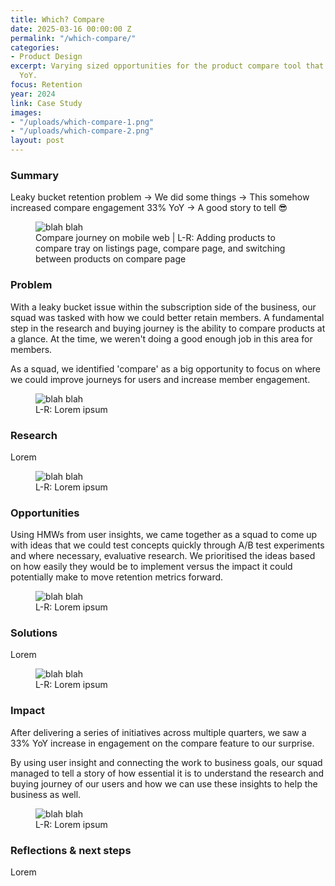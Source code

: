 ```yaml
---
title: Which? Compare
date: 2025-03-16 00:00:00 Z
permalink: "/which-compare/"
categories:
- Product Design
excerpt: Varying sized opportunities for the product compare tool that increased engagement
  YoY.
focus: Retention
year: 2024
link: Case Study
images:
- "/uploads/which-compare-1.png"
- "/uploads/which-compare-2.png"
layout: post
---
```


### Summary

Leaky bucket retention problem → We did some things → This somehow increased compare engagement 33% YoY → A good story to tell 😎

<figure>
    <img src="/uploads/which-compare-2.png" alt="blah blah">
     <figcaption>Compare journey on mobile web | L-R: Adding products to compare tray on listings page, compare page, and switching between products on compare page</figcaption>
</figure>

### Problem

With a leaky bucket issue within the subscription side of the business, our squad was tasked with how we could better retain members. A fundamental step in the research and buying journey is the ability to compare products at a glance. At the time, we weren't doing a good enough job in this area for members. 

As a squad, we identified 'compare' as a big opportunity to focus on where we could improve journeys for users and increase member engagement.

<figure>
    <img src="/uploads/which-compare-2.png" alt="blah blah">
     <figcaption>L-R: Lorem ipsum</figcaption>
</figure>

### Research

Lorem

<figure>
    <img src="/uploads/which-compare-2.png" alt="blah blah">
     <figcaption>L-R: Lorem ipsum</figcaption>
</figure>

### Opportunities

Using HMWs from user insights, we came together as a squad to come up with ideas that we could test concepts quickly through A/B test experiments and where necessary, evaluative research. We prioritised the ideas based on how easily they would be to implement versus the impact it could potentially make to move retention metrics forward. 

<figure>
    <img src="/uploads/which-compare-2.png" alt="blah blah">
     <figcaption>L-R: Lorem ipsum</figcaption>
</figure>

### Solutions

Lorem

<figure>
    <img src="/uploads/which-compare-2.png" alt="blah blah">
     <figcaption>L-R: Lorem ipsum</figcaption>
</figure>

### Impact

After delivering a series of initiatives across multiple quarters, we saw a 33% YoY increase in engagement on the compare feature to our surprise.

By using user insight and connecting the work to business goals, our squad managed to tell a story of how essential it is to understand the research and buying journey of our users and how we can use these insights to help the business as well.

<figure>
    <img src="/uploads/which-compare-2.png" alt="blah blah">
     <figcaption>L-R: Lorem ipsum</figcaption>
</figure>

### Reflections & next steps

Lorem